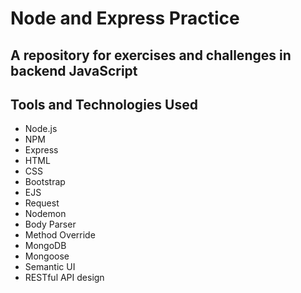 # Node and Express Practice

## A repository for exercises and challenges in backend JavaScript

## Tools and Technologies Used
- Node.js
- NPM
- Express
- HTML
- CSS
- Bootstrap
- EJS
- Request
- Nodemon
- Body Parser
- Method Override
- MongoDB
- Mongoose
- Semantic UI
- RESTful API design
